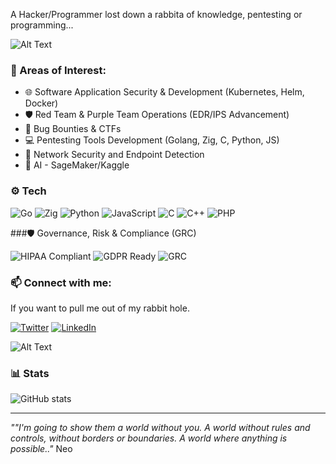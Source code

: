A Hacker/Programmer lost down a rabbita of knowledge, pentesting or programming... 

![Alt Text](https://media.giphy.com/media/wwg1suUiTbCY8H8vIA/giphy.gif?cid=ecf05e477i409db0sqfzr8599kdqxx7kpqdzsjikk2522lgx&ep=v1_gifs_search&rid=giphy.gif&ct=g)

### 🚀 Areas of Interest:
- 🌐 Software Application Security & Development (Kubernetes, Helm, Docker)
- 🛡️ Red Team & Purple Team Operations (EDR/IPS Advancement)
- 👾 Bug Bounties & CTFs
- 💻 Pentesting Tools Development (Golang, Zig, C, Python, JS)
- 📡 Network Security and Endpoint Detection
- 🤖 AI - SageMaker/Kaggle

### ⚙️ Tech 
![Go](https://img.shields.io/badge/-Go-00ADD8?logo=go&logoColor=white)
![Zig](https://img.shields.io/badge/-Zig-F7A41D?logo=zig&logoColor=white)
![Python](https://img.shields.io/badge/-Python-3776AB?logo=python&logoColor=white)
![JavaScript](https://img.shields.io/badge/-JavaScript-F7DF1E?logo=javascript&logoColor=black)
![C](https://img.shields.io/badge/-C-A8B9CC?logo=c&logoColor=black)
![C++](https://img.shields.io/badge/-C++-00599C?logo=c%2b%2b&logoColor=white)
![PHP](https://img.shields.io/badge/-PHP-777BB4?logo=php&logoColor=white)

###🛡️ Governance, Risk & Compliance (GRC)

![HIPAA Compliant](https://img.shields.io/badge/-HIPAA-blue)
![GDPR Ready](https://img.shields.io/badge/-GDPR-informational)
![GRC](https://img.shields.io/badge/-GRC-007396?style=flat&logo=security&logoColor=white)



### 📫 Connect with me:
If you want to pull me out of my rabbit hole.

[![Twitter](https://img.shields.io/badge/-X%20(Twitter)-1DA1F2?logo=x&logoColor=white)](https://x.com/WR4lTH_)
[![LinkedIn](https://img.shields.io/badge/-LinkedIn-0A66C2?logo=linkedin&logoColor=white)](https://www.linkedin.com/in/heber-moreira-a2501119a/)

![Alt Text](https://media.giphy.com/media/hs7G6EaFFtICA9cHZz/giphy.gif?cid=ecf05e47u6m2cbua38ftapx3fl3i8nzrrh47yv168m5jiafo&ep=v1_gifs_search&rid=giphy.gif&ct=g)


### 📊 Stats

![GitHub stats](https://github-readme-stats.vercel.app/api?username=h3bzzz&theme=radical&show_icons=true)

---





_""I'm going to show them a world without you. A world without rules and controls, without borders or boundaries. A world where anything is possible.."_ Neo










